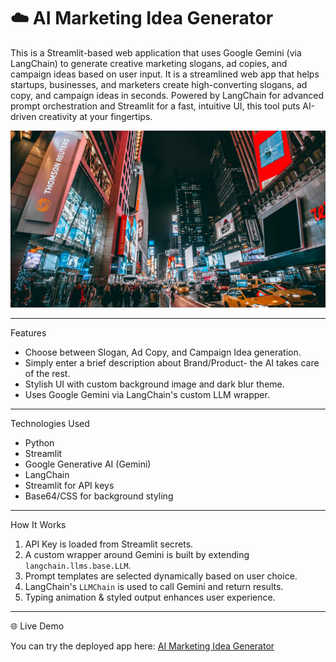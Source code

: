 # ☁️ AI Marketing Idea Generator

This is a Streamlit-based web application that uses Google Gemini (via LangChain) to generate creative marketing slogans, ad copies, and campaign ideas based on user input. It is a streamlined web app that helps startups, businesses, and marketers create high-converting slogans, ad copy, and campaign ideas in seconds. Powered by LangChain for advanced prompt orchestration and Streamlit for a fast, intuitive UI, this tool puts AI-driven creativity at your fingertips.

![Image of the Interface](pexels-leofallflat-1737957.jpg)

---

 Features

- Choose between Slogan, Ad Copy, and Campaign Idea generation.
- Simply enter a brief description about Brand/Product- the AI takes care of the rest.
- Stylish UI with custom background image and dark blur theme.
- Uses Google Gemini via LangChain's custom LLM wrapper.

---

 Technologies Used

- Python
- Streamlit
- Google Generative AI (Gemini)
- LangChain
- Streamlit for API keys
- Base64/CSS for background styling

---

  How It Works

1. API Key is loaded from Streamlit secrets.
2. A custom wrapper around Gemini is built by extending `langchain.llms.base.LLM`.
3. Prompt templates are selected dynamically based on user choice.
4. LangChain's `LLMChain` is used to call Gemini and return results.
5. Typing animation & styled output enhances user experience.

---

  🌐 Live Demo

 You can try the deployed app here: [AI Marketing Idea Generator](https://aimarketgenerator.streamlit.app/)
